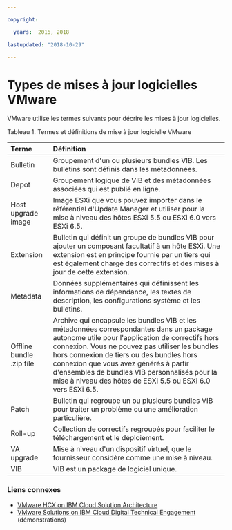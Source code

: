 ```yaml
---

copyright:

  years:  2016, 2018

lastupdated: "2018-10-29"

---
```


# Types de mises à jour logicielles VMware

VMware utilise les termes suivants pour décrire les mises à jour logicielles.

Tableau 1. Termes et définitions de mise à jour logicielle VMware

| Terme | Définition |
|:------- |:----------- |
| Bulletin |	Groupement d'un ou plusieurs bundles VIB. Les bulletins sont définis dans les métadonnées. |
| Depot |	Groupement logique de VIB et des métadonnées associées qui est publié en ligne. |
| Host upgrade image |	Image ESXi que vous pouvez importer dans le référentiel d'Update Manager et utiliser pour la mise à niveau des hôtes ESXi 5.5 ou ESXi 6.0 vers ESXi 6.5. |
| Extension | 	Bulletin qui définit un groupe de bundles VIB pour ajouter un composant facultatif à un hôte ESXi. Une extension est en principe fournie par un tiers qui est également chargé des correctifs et des mises à jour de cette extension. |
| Metadata |	Données supplémentaires qui définissent les informations de dépendance, les textes de description, les configurations système et les bulletins. |
| Offline bundle .zip file |	Archive qui encapsule les bundles VIB et les métadonnées correspondantes dans un package autonome utile pour l'application de correctifs hors connexion. Vous ne pouvez pas utiliser les bundles hors connexion de tiers ou des bundles hors connexion que vous avez générés à partir d'ensembles de bundles VIB personnalisés pour la mise à niveau des hôtes de ESXi 5.5 ou ESXi 6.0 vers ESXi 6.5. |
| Patch |	Bulletin qui regroupe un ou plusieurs bundles VIB pour traiter un problème ou une amélioration particulière. |
| Roll-up |	Collection de correctifs regroupés pour faciliter le téléchargement et le déploiement. |
| VA upgrade |	Mise à niveau d'un dispositif virtuel, que le fournisseur considère comme une mise à niveau. |
| VIB |	VIB est un package de logiciel unique. |

### Liens connexes

* [VMware HCX on IBM Cloud Solution Architecture](https://www.ibm.com/cloud/garage/files/HCX_Architecture_Design.pdf)
* [VMware Solutions on IBM Cloud Digital Technical Engagement](https://ibm-dte.mybluemix.net/ibm-vmware) (démonstrations)
